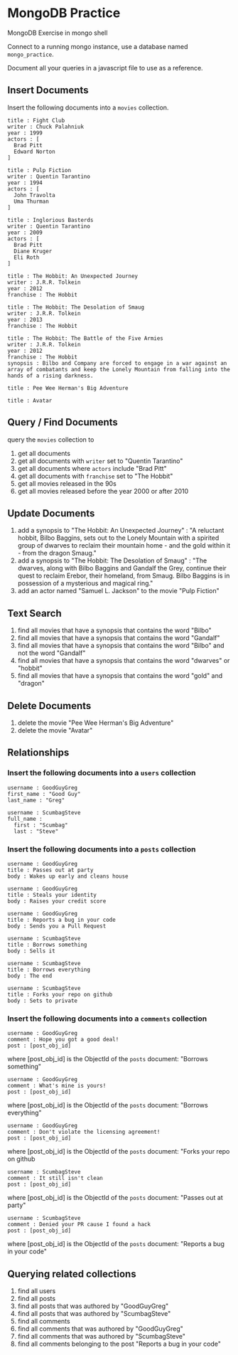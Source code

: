 # MongoDB Practice

MongoDB Exercise in mongo shell

Connect to a running mongo instance, use a database named `mongo_practice`.

Document all your queries in a javascript file to use as a reference.

## Insert Documents

Insert the following documents into a `movies` collection.

```
title : Fight Club
writer : Chuck Palahniuk
year : 1999
actors : [
  Brad Pitt
  Edward Norton
]
```

```
title : Pulp Fiction
writer : Quentin Tarantino
year : 1994
actors : [
  John Travolta
  Uma Thurman
]
```

```
title : Inglorious Basterds
writer : Quentin Tarantino
year : 2009
actors : [
  Brad Pitt
  Diane Kruger
  Eli Roth
]
```

```
title : The Hobbit: An Unexpected Journey
writer : J.R.R. Tolkein
year : 2012
franchise : The Hobbit
```

```
title : The Hobbit: The Desolation of Smaug
writer : J.R.R. Tolkein
year : 2013
franchise : The Hobbit
```

```
title : The Hobbit: The Battle of the Five Armies
writer : J.R.R. Tolkein
year : 2012
franchise : The Hobbit
synopsis : Bilbo and Company are forced to engage in a war against an array of combatants and keep the Lonely Mountain from falling into the hands of a rising darkness.
```

```
title : Pee Wee Herman's Big Adventure
```

```
title : Avatar
```

## Query / Find Documents

query the `movies` collection to

1. get all documents
1. get all documents with `writer` set to "Quentin Tarantino"
1. get all documents where `actors` include "Brad Pitt"
1. get all documents with `franchise` set to "The Hobbit"
1. get all movies released in the 90s
1. get all movies released before the year 2000 or after 2010

## Update Documents

1. add a synopsis to "The Hobbit: An Unexpected Journey" : "A reluctant hobbit, Bilbo Baggins, sets out to the Lonely Mountain with a spirited group of dwarves to reclaim their mountain home - and the gold within it - from the dragon Smaug."
1. add a synopsis to "The Hobbit: The Desolation of Smaug" : "The dwarves, along with Bilbo Baggins and Gandalf the Grey, continue their quest to reclaim Erebor, their homeland, from Smaug. Bilbo Baggins is in possession of a mysterious and magical ring."
1. add an actor named "Samuel L. Jackson" to the movie "Pulp Fiction"

## Text Search

1. find all movies that have a synopsis that contains the word "Bilbo"
1. find all movies that have a synopsis that contains the word "Gandalf"
1. find all movies that have a synopsis that contains the word "Bilbo" and not the word "Gandalf"
1. find all movies that have a synopsis that contains the word "dwarves" or "hobbit"
1. find all movies that have a synopsis that contains the word "gold" and "dragon"

## Delete Documents

1. delete the movie "Pee Wee Herman's Big Adventure"
1. delete the movie "Avatar"

## Relationships

### Insert the following documents into a `users` collection

```
username : GoodGuyGreg
first_name : "Good Guy"
last_name : "Greg"
```

```
username : ScumbagSteve
full_name :
  first : "Scumbag"
  last : "Steve"

```

### Insert the following documents into a `posts` collection

```
username : GoodGuyGreg
title : Passes out at party
body : Wakes up early and cleans house
```

```
username : GoodGuyGreg
title : Steals your identity
body : Raises your credit score
```

```
username : GoodGuyGreg
title : Reports a bug in your code
body : Sends you a Pull Request
```

```
username : ScumbagSteve
title : Borrows something
body : Sells it
```

```
username : ScumbagSteve
title : Borrows everything
body : The end
```

```
username : ScumbagSteve
title : Forks your repo on github
body : Sets to private
```

### Insert the following documents into a `comments` collection

```
username : GoodGuyGreg
comment : Hope you got a good deal!
post : [post_obj_id]
```

where [post_obj_id] is the ObjectId of the `posts` document: "Borrows something"

```
username : GoodGuyGreg
comment : What's mine is yours!
post : [post_obj_id]
```

where [post_obj_id] is the ObjectId of the `posts` document: "Borrows everything"

```
username : GoodGuyGreg
comment : Don't violate the licensing agreement!
post : [post_obj_id]
```

where [post_obj_id] is the ObjectId of the `posts` document: "Forks your repo on github

```
username : ScumbagSteve
comment : It still isn't clean
post : [post_obj_id]
```

where [post_obj_id] is the ObjectId of the `posts` document: "Passes out at party"

```
username : ScumbagSteve
comment : Denied your PR cause I found a hack
post : [post_obj_id]
```

where [post_obj_id] is the ObjectId of the `posts` document: "Reports a bug in your code"

## Querying related collections

1. find all users
1. find all posts
1. find all posts that was authored by "GoodGuyGreg"
1. find all posts that was authored by "ScumbagSteve"
1. find all comments
1. find all comments that was authored by "GoodGuyGreg"
1. find all comments that was authored by "ScumbagSteve"
1. find all comments belonging to the post "Reports a bug in your code"
